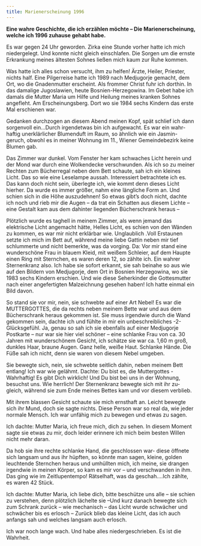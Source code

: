 ```yaml
---
title: Marienerscheinung 1996
---
```


**Eine wahre Geschichte, die ich erzählen möchte – Die Marienerscheinung, welche ich 1996 zuhause gehabt habe.**

Es war gegen 24 Uhr geworden. Zirka eine Stunde vorher hatte ich mich niedergelegt. Und konnte nicht gleich einschlafen. Die Sorgen um die ernste Erkrankung meines ältesten Sohnes ließen mich kaum zur Ruhe kommen.

Was hatte ich alles schon versucht, ihm zu helfen! Ärzte, Heiler, Priester, nichts half. Eine Pilgerreise hatte ich 1989 nach Medjugorje  gemacht, dem Ort, wo die Gnadenmutter erscheint. Als frommer Christ fuhr ich dorthin. In das damalige Jugoslawien, heute Bosnien-Herzegowina. Im Gebet habe ich damals die Mutter Maria um Hilfe und Heilung meines kranken Sohnes angefleht. Am Erscheinungsberg. Dort wo sie 1984 sechs Kindern das erste Mal erschienen war.

Gedanken durchzogen an diesem Abend meinen Kopf, spät schlief ich dann sorgenvoll ein…Durch irgendetwas bin ich aufgewacht. Es war ein wahr-haftig unerklärlicher Blumenduft im Raum, so ähnlich wie ein Jasmin-geruch, obwohl es in meiner Wohnung im 11., Wiener Gemeindebezirk keine Blumen gab.

Das Zimmer war dunkel. Vom Fenster her kam schwaches Licht herein und der Mond war durch eine Wolkendecke verschwunden. Als ich so zu meiner Rechten zum Bücherregal neben dem Bett schaute, sah ich ein kleines Licht. Das so wie eine Leselampe aussah. Interessiert  betrachtete ich es. Das kann doch nicht sein, überlegte ich, wie kommt denn dieses Licht hierher. Da wurde es immer größer, nahm eine längliche Form an. Und schien sich in die Höhe auszudehnen! So etwas gibt’s doch nicht, dachte ich noch und rieb mir die Augen – da trat ein Schatten aus diesem Lichte – eine Gestalt kam aus dem dahinter liegenden Bücherschrank heraus –

Plötzlich wurde es taghell in meinem Zimmer, als wenn jemand das elektrische Licht angemacht hätte, Helles Licht, es schien von den Wänden zu kommen, es war mir nicht erklärbar wie. Unglaublich .Voll Erstaunen setzte ich mich im Bett auf, während meine liebe Gattin neben mir tief schlummerte und nicht bemerkte, was da vorging. Da:  Vor mir stand eine wunderschöne Frau in blauem Kleid, mit weißem Schleier, auf dem Haupte einen Ring mit Sternchen, es waren deren 12, so zählte ich. Ein wahrer Sternenkranz also. Ich habe sie sofort erkannt, sie sah beinahe so aus wie auf den Bildern von Medjugorje, dem Ort in Bosnien Herzegowina, wo sie 1983 sechs Kindern erschien. Und wie diese Seherkinder die Gottesmutter nach einer angefertigten Malzeichnung gesehen haben! Ich hatte einmal ein Bild davon.

So stand sie vor mir, nein, sie schwebte auf einer Art Nebel! Es war die       MUTTERGOTTES,  die da rechts neben meinem Bette war und aus dem Bücherschrank heraus gekommen ist. Sie muss irgendwie durch die Wand gekommen sein, dachte ich und   fühlte in mir ein unbeschreibliches    -2-Glücksgefühl. Ja, genau so sah ich sie ebenfalls  auf einer Medjugorje Postkarte – nur war sie hier viel schöner – eine schlanke Frau von ca. 30 Jahren mit wunderschönem Gesicht, ich schätze sie war ca. 1,60 m groß, dunkles Haar, braune Augen. Ganz helle, weiße Haut. Schlanke Hände. Die Füße sah ich nicht, denn sie waren von diesem Nebel umgeben.

Sie bewegte sich, nein, sie schwebte seitlich dahin, neben meinem Bett entlang!  Ich war wie gelähmt. Dachte: Du bist es, die Muttergottes - Wahrhaftig! Es gibt Dich wirklich! Und Du bist bei uns in der Wohnung, besuchst uns. Wie herrlich! Der Sternenkranz bewegte sich mit ihr zu-gleich, während sie zum Ende meines Bettes kam und vor diesem verblieb.

Mit ihrem blassen Gesicht schaute sie mich ernsthaft an. Leicht bewegte sich ihr Mund, doch sie sagte nichts. Diese Person war so real da, wie jeder normale Mensch. Ich war unfähig mich zu bewegen und etwas zu sagen.

Ich dachte:  Mutter Maria, ich freue mich, dich zu sehen. In diesem Moment sagte sie etwas zu mir, doch leider erinnere ich mich beim besten Willen nicht mehr daran.

Da hob sie ihre  rechte schlanke Hand, die geschlossen war- diese öffnete sich langsam und aus ihr hüpften, so könnte man sagen,  kleine,  golden leuchtende Sternchen heraus und umhüllten mich, ich meine, sie drangen irgendwie in meinen Körper, so kam es mir vor – und verschwanden in ihm. Das ging wie im Zeitlupentempo!  Rätselhaft, was da geschah….Ich zählte, es waren 42 Stück.

Ich dachte: Mutter Maria, ich liebe dich,  bitte beschütze uns alle – sie schien zu verstehen, denn plötzlich lächelte sie –Und kurz danach bewegte sich zum Schrank zurück – wie mechanisch – das Licht wurde schwächer und schwächer bis es erlosch –  Zurück blieb das kleine Licht,  das ich auch anfangs sah und welches langsam auch  erlosch.

Ich war noch lange wach. Und habe alles niedergeschrieben. Es ist die Wahrheit.